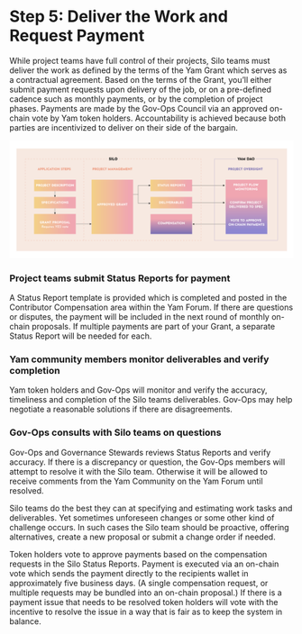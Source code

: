# Step 5: Deliver the Work and Request Payment

While project teams have full control of their projects, Silo teams must deliver the work as defined by the terms of the Yam Grant which serves as a contractual agreement.  Based on the terms of the Grant, you’ll either submit payment requests upon delivery of the job, or on a pre-defined cadence such as monthly payments, or by the completion of project phases. Payments are made by the Gov-Ops Council via an approved on-chain vote by Yam token holders. Accountability is achieved because both parties are incentivized to deliver on their side of the bargain.

![step5](5_Yam_Grants-6_Steps_diagrams.png)

### Project teams submit Status Reports for payment

A Status Report template is provided which is completed and posted in the Contributor Compensation area within the Yam Forum. If there are questions or disputes, the payment will be included in the next round of monthly on-chain proposals. If multiple payments are part of your Grant, a separate Status Report will be needed for each.

### Yam community members monitor deliverables and verify completion

Yam token holders and Gov-Ops will monitor and verify the accuracy, timeliness and completion of the Silo teams deliverables. Gov-Ops may help negotiate a reasonable solutions if there are disagreements.

### Gov-Ops consults with Silo teams on questions

Gov-Ops and Governance Stewards reviews Status Reports and verify accuracy. If there is a discrepancy or question, the Gov-Ops members will attempt to resolve it with the Silo team. Otherwise it will be allowed to receive comments from the Yam Community on the Yam Forum until resolved.

Silo teams do the best they can at specifying and estimating work tasks and deliverables. Yet sometimes unforeseen changes or some other kind of challenge occurs. In such cases the Silo team should be proactive, offering alternatives, create a new proposal or submit a change order if needed.

Token holders vote to approve payments based on the compensation requests in the Silo Status Reports. Payment is executed via an on-chain vote which sends the payment directly to the recipients wallet in approximately five business days. (A single compensation request, or multiple requests may be bundled into an on-chain proposal.) If there is a payment issue that needs to be resolved token holders will vote with the incentive to resolve the issue in a way that is fair as to keep the system in balance.
